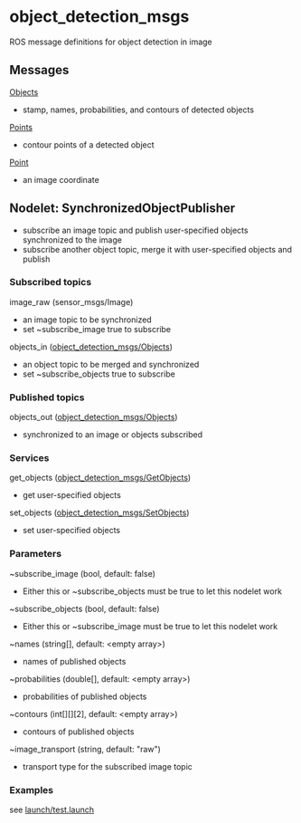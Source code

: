 # object_detection_msgs
ROS message definitions for object detection in image

## Messages
[Objects](msg/Objects.msg)
* stamp, names, probabilities, and contours of detected objects

[Points](msg/Points.msg)
* contour points of a detected object

[Point](msg/Point.msg)
* an image coordinate

## Nodelet: SynchronizedObjectPublisher
* subscribe an image topic and publish user-specified objects synchronized to the image
* subscribe another object topic, merge it with user-specified objects and publish

### Subscribed topics
image_raw (sensor_msgs/Image)
* an image topic to be synchronized
* set ~subscribe_image true to subscribe

objects_in ([object_detection_msgs/Objects](msg/Objects.msg))
* an object topic to be merged and synchronized
* set ~subscribe_objects true to subscribe

### Published topics
objects_out ([object_detection_msgs/Objects](msg/Objects.msg))
* synchronized to an image or objects subscribed

### Services
get_objects ([object_detection_msgs/GetObjects](srv/GetObjects.srv))
* get user-specified objects

set_objects ([object_detection_msgs/SetObjects](srv/SetObjects.srv))
* set user-specified objects

### Parameters
~subscribe_image (bool, default: false)
* Either this or ~subscribe_objects must be true to let this nodelet work

~subscribe_objects (bool, default: false)
* Either this or ~subscribe_image must be true to let this nodelet work

~names (string[], default: \<empty array>)
* names of published objects

~probabilities (double[], default: \<empty array>)
* probabilities of published objects

~contours (int[][][2], default: \<empty array>)
* contours of published objects

~image_transport (string, default: "raw")
* transport type for the subscribed image topic

### Examples
see [launch/test.launch](launch/test.launch)
